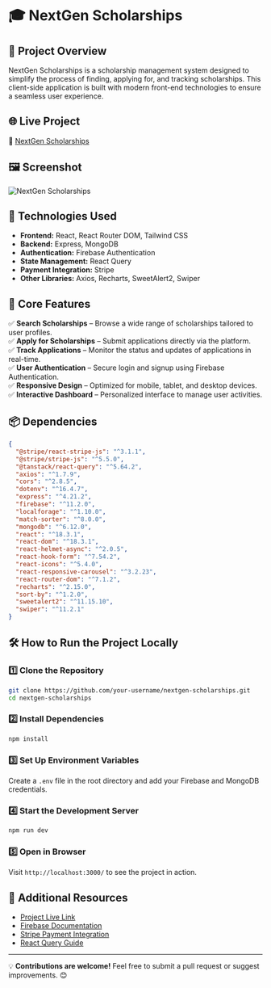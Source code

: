 # 🎓 NextGen Scholarships

## 📌 Project Overview
NextGen Scholarships is a scholarship management system designed to simplify the process of finding, applying for, and tracking scholarships. This client-side application is built with modern front-end technologies to ensure a seamless user experience.

## 🌐 Live Project
🔗 [NextGen Scholarships](https://nextgen-scholarships.web.app/)

## 🖼 Screenshot
![NextGen Scholarships](https://via.placeholder.com/1200x600.png?text=Project+Screenshot)

## 🚀 Technologies Used
- **Frontend:** React, React Router DOM, Tailwind CSS
- **Backend:** Express, MongoDB
- **Authentication:** Firebase Authentication
- **State Management:** React Query
- **Payment Integration:** Stripe
- **Other Libraries:** Axios, Recharts, SweetAlert2, Swiper

## 🎯 Core Features
✅ **Search Scholarships** – Browse a wide range of scholarships tailored to user profiles.  
✅ **Apply for Scholarships** – Submit applications directly via the platform.  
✅ **Track Applications** – Monitor the status and updates of applications in real-time.  
✅ **User Authentication** – Secure login and signup using Firebase Authentication.  
✅ **Responsive Design** – Optimized for mobile, tablet, and desktop devices.  
✅ **Interactive Dashboard** – Personalized interface to manage user activities.  

## 📦 Dependencies
```json
{
  "@stripe/react-stripe-js": "^3.1.1",
  "@stripe/stripe-js": "^5.5.0",
  "@tanstack/react-query": "^5.64.2",
  "axios": "^1.7.9",
  "cors": "^2.8.5",
  "dotenv": "^16.4.7",
  "express": "^4.21.2",
  "firebase": "^11.2.0",
  "localforage": "^1.10.0",
  "match-sorter": "^8.0.0",
  "mongodb": "^6.12.0",
  "react": "^18.3.1",
  "react-dom": "^18.3.1",
  "react-helmet-async": "^2.0.5",
  "react-hook-form": "^7.54.2",
  "react-icons": "^5.4.0",
  "react-responsive-carousel": "^3.2.23",
  "react-router-dom": "^7.1.2",
  "recharts": "^2.15.0",
  "sort-by": "^1.2.0",
  "sweetalert2": "^11.15.10",
  "swiper": "^11.2.1"
}
```

## 🛠 How to Run the Project Locally
### 1️⃣ Clone the Repository
```sh
git clone https://github.com/your-username/nextgen-scholarships.git
cd nextgen-scholarships
```

### 2️⃣ Install Dependencies
```sh
npm install
```

### 3️⃣ Set Up Environment Variables
Create a `.env` file in the root directory and add your Firebase and MongoDB credentials.

### 4️⃣ Start the Development Server
```sh
npm run dev
```

### 5️⃣ Open in Browser
Visit `http://localhost:3000/` to see the project in action.

## 📎 Additional Resources
- [Project Live Link](https://nextgen-scholarships.web.app/)
- [Firebase Documentation](https://firebase.google.com/docs)
- [Stripe Payment Integration](https://stripe.com/docs)
- [React Query Guide](https://tanstack.com/query)

---

💡 **Contributions are welcome!** Feel free to submit a pull request or suggest improvements. 😊
